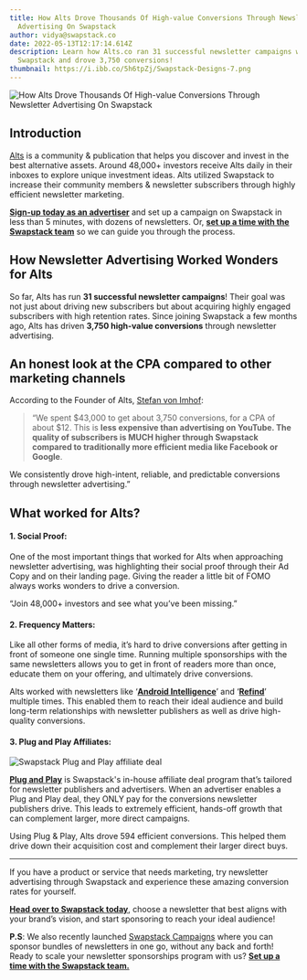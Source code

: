 ```yaml
---
title: How Alts Drove Thousands Of High-value Conversions Through Newsletter
  Advertising On Swapstack
author: vidya@swapstack.co
date: 2022-05-13T12:17:14.614Z
description: Learn how Alts.co ran 31 successful newsletter campaigns with
  Swapstack and drove 3,750 conversions!
thumbnail: https://i.ibb.co/5h6tpZj/Swapstack-Designs-7.png
---
```

![How Alts Drove Thousands Of High-value Conversions Through Newsletter Advertising On Swapstack](https://i.ibb.co/5h6tpZj/Swapstack-Designs-7.png "How Alts Drove Thousands Of High-value Conversions Through Newsletter Advertising On Swapstack")

## Introduction

[Alts](https://alts.co/) is a community & publication that helps you discover and invest in the best alternative assets. Around 48,000+ investors receive Alts daily in their inboxes to explore unique investment ideas. Alts utilized Swapstack to increase their community members & newsletter subscribers through highly efficient newsletter marketing.

**[Sign-up today as an advertiser](https://app.swapstack.co/login)** and set up a campaign on Swapstack in less than 5 minutes, with dozens of newsletters. Or, **[set up a time with the Swapstack team](https://calendly.com/swapstack/swapstack-initial-meeting/?utm_medium=article&utm_source=swapstackblog)** so we can guide you through the process.

## How Newsletter Advertising Worked Wonders for Alts

So far, Alts has run **31 successful newsletter campaigns**! Their goal was not just about driving new subscribers but about acquiring highly engaged subscribers with high retention rates. Since joining Swapstack a few months ago, Alts has driven **3,750 high-value conversions** through newsletter advertising.

## An honest look at the CPA compared to other marketing channels

According to the Founder of Alts, [Stefan von Imhof](https://twitter.com/stefanvonimhof):

> “We spent $43,000 to get about 3,750 conversions, for a CPA of about $12. This is **less expensive than advertising on YouTube. The quality of subscribers is MUCH higher through Swapstack compared to traditionally more efficient media like Facebook or Google**.

We consistently drove high-intent, reliable, and predictable conversions through newsletter advertising.”

## What worked for Alts?

#### **1. Social Proof:**

One of the most important things that worked for Alts when approaching newsletter advertising, was highlighting their social proof through their Ad Copy and on their landing page. Giving the reader a little bit of FOMO always works wonders to drive a conversion.

“Join 48,000+ investors and see what you’ve been missing.”

#### **2. Frequency Matters:**

Like all other forms of media, it’s hard to drive conversions after getting in front of someone one single time. Running multiple sponsorships with the same newsletters allows you to get in front of readers more than once, educate them on your offering, and ultimately drive conversions.

Alts worked with newsletters like ‘**[Android Intelligence](https://www.androidintel.net/)**’ and ‘**[Refind](https://refind.com/)**’ multiple times. This enabled them to reach their ideal audience and build long-term relationships with newsletter publishers as well as drive high-quality conversions.

#### **3. Plug and Play Affiliates:**

![Swapstack Plug and Play affiliate deal](https://i.ibb.co/jHTjChX/screenshot-19.png "Swapstack Plug and Play affiliate deal")

**[Plug and Play](https://swapstack.co/plug-and-play/)** is Swapstack's in-house affiliate deal program that’s tailored for newsletter publishers and advertisers. When an advertiser enables a Plug and Play deal, they ONLY pay for the conversions newsletter publishers drive. This leads to extremely efficient, hands-off growth that can complement larger, more direct campaigns.

Using Plug & Play, Alts drove 594 efficient conversions. This helped them drive down their acquisition cost and complement their larger direct buys.



- - -

If you have a product or service that needs marketing, try newsletter advertising through Swapstack and experience these amazing conversion rates for yourself.

**[Head over to Swapstack today](https://app.swapstack.co/login)**, choose a newsletter that best aligns with your brand’s vision, and start sponsoring to reach your ideal audience!

**P.S**: We also recently launched [Swapstack Campaigns](https://swapstack.co/sponsor-bundles-of-newsletters-in-one-go-with-swapstack-campaigns/) where you can sponsor bundles of newsletters in one go, without any back and forth! Ready to scale your newsletter sponsorships program with us? **[Set up a time with the Swapstack team.](https://calendly.com/swapstack/swapstack-initial-meeting/?utm_medium=article&utm_source=swapstackblog)**